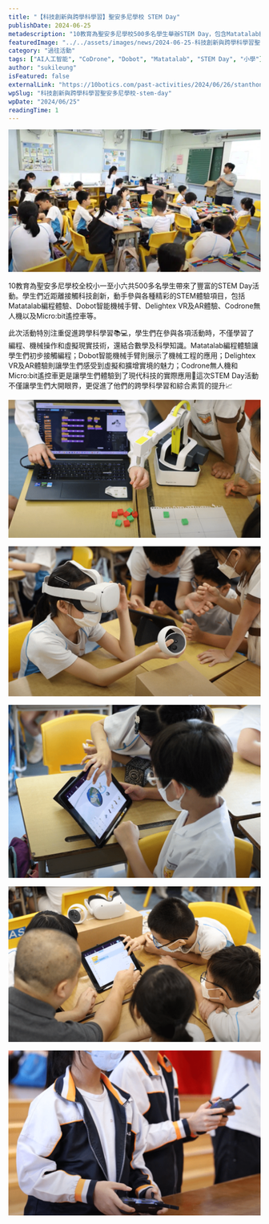 ```yaml
---
title: "【科技創新與跨學科學習】聖安多尼學校 STEM Day"
publishDate: 2024-06-25
metadescription: "10教育為聖安多尼學校500多名學生舉辦STEM Day，包含Matatalab編程、Dobot機械手臂、VR/AR體驗、Codrone無人機等活動，促進跨學科學習和綜合素質提升。"
featuredImage: "../../assets/images/news/2024-06-25-科技創新與跨學科學習聖安多尼學校-stem-day/image1.png"
category: "過往活動"
tags: ["AI人工智能", "CoDrone", "Dobot", "Matatalab", "STEM Day", "小學"]
author: "sukileung"
isFeatured: false
externalLink: "https://10botics.com/past-activities/2024/06/26/stanthonys-stem-day/"
wpSlug: "科技創新與跨學科學習聖安多尼學校-stem-day"
wpDate: "2024/06/25"
readingTime: 1
---
```


![](../../assets/images/news/2024-06-25-科技創新與跨學科學習聖安多尼學校-stem-day/image2.png)

10教育為聖安多尼學校全校小一至小六共500多名學生帶來了豐富的STEM Day活動。學生們近距離接觸科技創新，動手參與各種精彩的STEM體驗項目，包括Matatalab編程體驗、Dobot智能機械手臂、Delightex VR及AR體驗、Codrone無人機以及Micro:bit遙控車等。

此次活動特別注重促進跨學科學習📚💻，學生們在參與各項活動時，不僅學習了編程、機械操作和虛擬現實技術，還結合數學及科學知識。Matatalab編程體驗讓學生們初步接觸編程；Dobot智能機械手臂則展示了機械工程的應用；Delightex VR及AR體驗則讓學生們感受到虛擬和擴增實境的魅力；Codrone無人機和Micro:bit遙控車更是讓學生們體驗到了現代科技的實際應用🔧這次STEM Day活動不僅讓學生們大開眼界，更促進了他們的跨學科學習和綜合素質的提升📈

![](../../assets/images/news/2024-06-25-科技創新與跨學科學習聖安多尼學校-stem-day/image3.png)

![](../../assets/images/news/2024-06-25-科技創新與跨學科學習聖安多尼學校-stem-day/image4.png)

![](../../assets/images/news/2024-06-25-科技創新與跨學科學習聖安多尼學校-stem-day/image5.png)

![](../../assets/images/news/2024-06-25-科技創新與跨學科學習聖安多尼學校-stem-day/image6.png)

![](../../assets/images/news/2024-06-25-科技創新與跨學科學習聖安多尼學校-stem-day/image7.png)

###